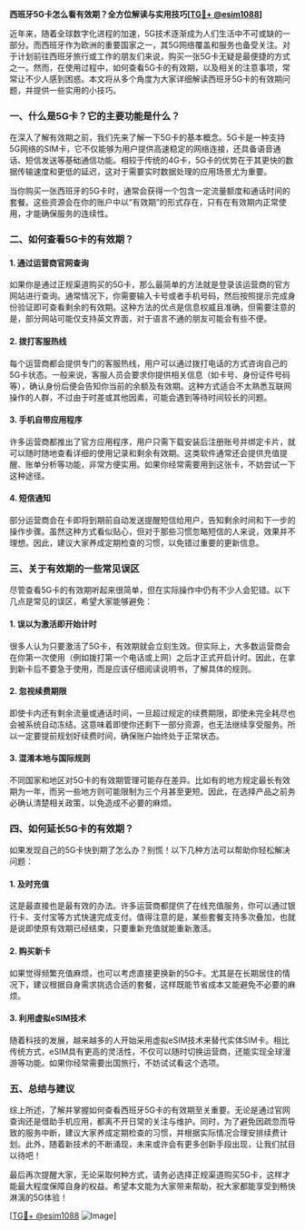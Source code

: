 **西班牙5G卡怎么看有效期？全方位解读与实用技巧[[TG💪+ @esim1088](https://t.me/s/esim1088)]**

近年来，随着全球数字化进程的加速，5G技术逐渐成为人们生活中不可或缺的一部分。而西班牙作为欧洲的重要国家之一，其5G网络覆盖和服务也备受关注。对于计划前往西班牙旅行或工作的朋友们来说，购买一张5G卡无疑是最便捷的方式之一。然而，在使用过程中，如何查看5G卡的有效期，以及相关的注意事项，常常让不少人感到困惑。本文将从多个角度为大家详细解读西班牙5G卡的有效期问题，并提供一些实用的小技巧。

### 一、什么是5G卡？它的主要功能是什么？

在深入了解有效期之前，我们先来了解一下5G卡的基本概念。5G卡是一种支持5G网络的SIM卡，它不仅能够为用户提供高速稳定的网络连接，还具备语音通话、短信发送等基础通信功能。相较于传统的4G卡，5G卡的优势在于其更快的数据传输速度和更低的延迟，这对于需要实时数据处理的应用场景尤为重要。

当你购买一张西班牙的5G卡时，通常会获得一个包含一定流量额度和通话时间的套餐。这些资源会在你的账户中以“有效期”的形式存在，只有在有效期内正常使用，才能确保服务的连续性。

### 二、如何查看5G卡的有效期？

#### 1. **通过运营商官网查询**
   如果你是通过正规渠道购买的5G卡，那么最简单的方法就是登录该运营商的官方网站进行查询。通常情况下，你需要输入卡号或者手机号码，然后按照提示完成身份验证即可查看剩余的有效期。这种方法的优点是信息权威且准确，但需要注意的是，部分网站可能仅支持英文界面，对于语言不通的朋友可能会有些不便。

#### 2. **拨打客服热线**
   每个运营商都会提供专门的客服热线，用户可以通过拨打电话的方式咨询自己的5G卡状态。一般来说，客服人员会要求你提供相关信息（如卡号、身份证件号码等），确认身份后便会告知你当前的余额及有效期。这种方式适合不太熟悉互联网操作的人群，不过由于时差或其他因素，可能会遇到等待时间较长的问题。

#### 3. **手机自带应用程序**
   许多运营商都推出了官方应用程序，用户只需下载安装后注册账号并绑定卡片，就可以随时随地查看详细的使用记录和剩余有效期。这类软件通常还会提供充值提醒、账单分析等功能，非常方便实用。如果你经常需要用到这张卡，不妨尝试一下这种途径。

#### 4. **短信通知**
   部分运营商会在卡即将到期前自动发送提醒短信给用户，告知剩余时间和下一步的操作步骤。虽然这种方式看似贴心，但对于那些习惯忽略短信的人来说，效果并不理想。因此，建议大家养成定期检查的习惯，以免错过重要的更新信息。

### 三、关于有效期的一些常见误区

尽管查看5G卡的有效期听起来很简单，但在实际操作中仍有不少人会犯错。以下几点是常见的误区，希望大家能够避免：

#### 1. **误以为激活即开始计时**
   很多人认为只要激活了5G卡，有效期就会立刻生效。但实际上，大多数运营商会在你第一次使用（例如拨打第一个电话或上网）之后才正式开启计时。因此，在拿到新卡后不要急于使用，而是应该仔细阅读说明书，了解具体的规则。

#### 2. **忽视续费期限**
   即使卡内还有剩余流量或通话时间，一旦超过规定的续费期限，即使未完全耗尽也会被系统自动冻结。这意味着即使你还剩下一部分资源，也无法继续享受服务。所以一定要提前规划好续费时间，确保账户始终处于正常状态。

#### 3. **混淆本地与国际规则**
   不同国家和地区对5G卡的有效期管理可能存在差异。比如有的地方规定最长有效期为一年，而另一些地方则可能限制为三个月甚至更短。因此，在选择产品之前务必确认清楚相关政策，以免造成不必要的麻烦。

### 四、如何延长5G卡的有效期？

如果发现自己的5G卡快到期了怎么办？别慌！以下几种方法可以帮助你轻松解决问题：

#### 1. **及时充值**
   这是最直接也是最有效的办法。许多运营商都提供了在线充值服务，你可以通过银行卡、支付宝等方式快速完成支付。值得注意的是，某些套餐支持多次叠加，也就是说即使原有效期已经结束，只要重新充值就能重新激活。

#### 2. **购买新卡**
   如果觉得频繁充值麻烦，也可以考虑直接更换新的5G卡。尤其是在长期居住的情况下，建议根据自身需求挑选合适的套餐，这样既能节省成本又能避免不必要的麻烦。

#### 3. **利用虚拟eSIM技术**
   随着科技的发展，越来越多的人开始采用虚拟eSIM技术来替代实体SIM卡。相比传统方式，eSIM具有更高的灵活性，不仅可以随时切换运营商，还能实现全球漫游等功能。如果你经常需要出国旅行，不妨试试看这个选项。

### 五、总结与建议

综上所述，了解并掌握如何查看西班牙5G卡的有效期至关重要。无论是通过官网查询还是借助手机应用，都离不开日常的关注与维护。同时，为了避免因疏忽而导致的服务中断，建议大家养成定期检查的习惯，并根据实际情况合理安排续费计划。此外，随着新技术的不断涌现，未来或许会有更多创新手段出现，让我们拭目以待吧！

最后再次提醒大家，无论采取何种方式，请务必选择正规渠道购买5G卡，这样才能最大程度保障自身的权益。希望本文能为大家带来帮助，祝大家都能享受到畅快淋漓的5G体验！

[[TG💪+ @esim1088](https://t.me/s/esim1088) ![Image](https://i.postimg.cc/4NQfJmqS/Snipaste-2025-05-13-00-14-12.png)]
